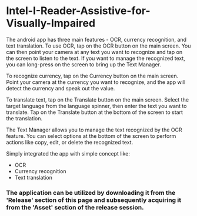 # Intel-I-Reader-Assistive-for-Visually-Impaired
The android app has three main features - OCR, currency recognition, and text translation. To use OCR, tap on the OCR button on the main screen. You can then point your camera at any text you want to recognize and tap on the screen to listen to the text. If you want to manage the recognized text, you can long-press on the screen to bring up the Text Manager.

To recognize currency, tap on the Currency button on the main screen. Point your camera at the currency you want to recognize, and the app will detect the currency and speak out the value.

To translate text, tap on the Translate button on the main screen. Select the target language from the language spinner, then enter the text you want to translate. Tap on the Translate button at the bottom of the screen to start the translation.

The Text Manager allows you to manage the text recognized by the OCR feature. You can select options at the bottom of the screen to perform actions like copy, edit, or delete the recognized text.

Simply integrated the app with simple concept like:
* OCR
* Currency recognition
* Text translation

### The application can be utilized by downloading it from the 'Release' section of this page and subsequently acquiring it from the 'Asset' section of the release session.

